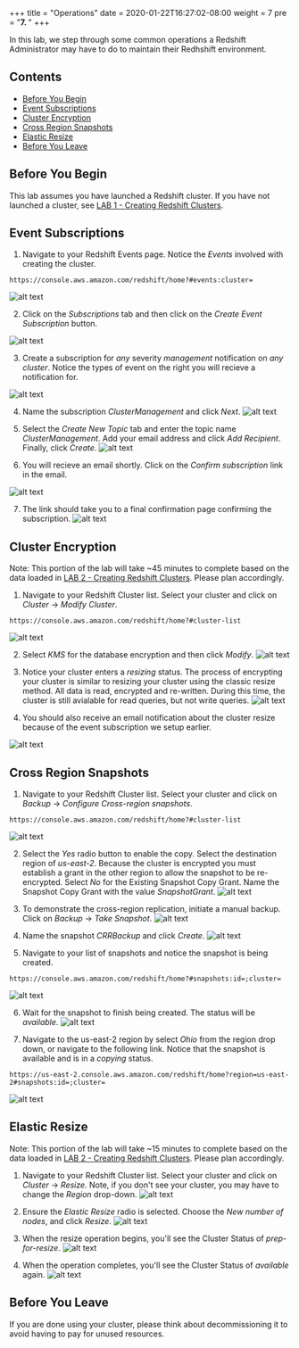 +++
title = "Operations"
date = 2020-01-22T16:27:02-08:00
weight = 7
pre = "<b>7. </b>"
+++

In this lab, we step through some common operations a Redshift Administrator may have to do to maintain their Redhshift environment.

## Contents
* [Before You Begin](#before-you-begin)
* [Event Subscriptions](#event-subscriptions)
* [Cluster Encryption](#cluster-encryption)
* [Cross Region Snapshots](#cross-region-snapshots)
* [Elastic Resize](#elastic-resize)
* [Before You Leave](#before-you-leave)

## Before You Begin
This lab assumes you have launched a Redshift cluster.  If you have not launched a cluster, see [LAB 1 - Creating Redshift Clusters](../lab1.html).

## Event Subscriptions
1. Navigate to your Redshift Events page.  Notice the *Events* involved with creating the cluster.  
```
https://console.aws.amazon.com/redshift/home?#events:cluster=
``` 
![alt text](https://github.com/andrehass/RedshiftWorkshop/blob/master/Images/operations1.png "Event Subscription")

2. Click on the *Subscriptions* tab and then click on the *Create Event Subscription* button.

![alt text](https://github.com/andrehass/RedshiftWorkshop/blob/master/Images/operations2.png "Event Subscription2")

3. Create a subscription for *any* severity *management* notification on *any cluster*.   Notice the types of event on the right you will recieve a notification for.

![alt text](https://github.com/andrehass/RedshiftWorkshop/blob/master/Images/operations3.png "Event Subscription3")

4. Name the subscription *ClusterManagement* and click *Next*.
![alt text](https://github.com/andrehass/RedshiftWorkshop/blob/master/Images/operations4.png "Event Subscription4")

5. Select the *Create New Topic* tab and enter the topic name *ClusterManagement*.  Add your email address and click *Add Recipient*.  Finally, click *Create*.
![alt text](https://github.com/andrehass/RedshiftWorkshop/blob/master/Images/operations5.png "Event Subscription5")

6. You will recieve an email shortly.  Click on the *Confirm subscription* link in the email.

![alt text](https://github.com/andrehass/RedshiftWorkshop/blob/master/Images/operations6.png "Event Subscription6")

7. The link should take you to a final confirmation page confirming the subscription.
![alt text](https://github.com/andrehass/RedshiftWorkshop/blob/master/Images/operations7.png "Event Subscription7")

## Cluster Encryption
Note: This portion of the lab will take ~45 minutes to complete based on the data loaded in [LAB 2 - Creating Redshift Clusters](../lab2.html).  Please plan accordingly.

1. Navigate to your Redshift Cluster list.  Select your cluster and click on *Cluster* -> *Modify Cluster*.
```
https://console.aws.amazon.com/redshift/home?#cluster-list
```
![alt text](https://github.com/andrehass/RedshiftWorkshop/blob/master/Images/operations8.png "Cluster Encryption 1")

2. Select *KMS* for the database encryption and then click *Modify*.
![alt text](https://github.com/andrehass/RedshiftWorkshop/blob/master/Images/operations9.png "Cluster Encryption 2")

4. Notice your cluster enters a *resizing* status.  The process of encrypting your cluster is similar to resizing your cluster using the classic resize method.  All data is read, encrypted and re-written. During this time, the cluster is still avialable for read queries, but not write queries.
![alt text](https://github.com/andrehass/RedshiftWorkshop/blob/master/Images/operations10.png "Cluster Encryption 3")

5. You should also receive an email notification about the cluster resize because of the event subscription we setup earlier.

![alt text](https://github.com/andrehass/RedshiftWorkshop/blob/master/Images/operations11.png "Cluster Encryption 4")

## Cross Region Snapshots
1. Navigate to your Redshift Cluster list.  Select your cluster and click on *Backup* -> *Configure Cross-region snapshots*.
```
https://console.aws.amazon.com/redshift/home?#cluster-list
```
![alt text](https://github.com/andrehass/RedshiftWorkshop/blob/master/Images/operations12.png "Cross Region Snapshots")

2. Select the *Yes* radio button to enable the copy.  Select the destination region of *us-east-2*.  Because the cluster is encrypted you must establish a grant in the other region to allow the snapshot to be re-encrypted.  Select *No* for the Existing Snapshot Copy Grant.  Name the Snapshot Copy Grant with the value *SnapshotGrant*.
![alt text](https://github.com/andrehass/RedshiftWorkshop/blob/master/Images/operations13.png "Cross Region Snapshots2")

3. To demonstrate the cross-region replication, initiate a manual backup.  Click on *Backup* -> *Take Snapshot*.
![alt text](https://github.com/andrehass/RedshiftWorkshop/blob/master/Images/operations14.png "Cross Region Snapshot3")

4. Name the snapshot *CRRBackup* and click *Create*.
![alt text](https://github.com/andrehass/RedshiftWorkshop/blob/master/Images/operations15.png "Cross Region Snapshots4")

5. Navigate to your list of snapshots and notice the snapshot is being created. 
```
https://console.aws.amazon.com/redshift/home?#snapshots:id=;cluster=
```
![alt text](https://github.com/andrehass/RedshiftWorkshop/blob/master/Images/operations16.png "Cross Region Snapshots5")

6. Wait for the snapshot to finish being created.  The status will be *available*.
![alt text](https://github.com/andrehass/RedshiftWorkshop/blob/master/Images/operations17.png "Cross Region Snapshots6")

7. Navigate to the us-east-2 region by select *Ohio* from the region drop down, or navigate to the following link.  Notice that the snapshot is available and is in a *copying* status. 
```
https://us-east-2.console.aws.amazon.com/redshift/home?region=us-east-2#snapshots:id=;cluster=
```
![alt text](https://github.com/andrehass/RedshiftWorkshop/blob/master/Images/operations18.png "Cross Region Snapshots7")

## Elastic Resize
Note: This portion of the lab will take ~15 minutes to complete based on the data loaded in [LAB 2 - Creating Redshift Clusters](../lab2.html).  Please plan accordingly.
1. Navigate to your Redshift Cluster list.  Select your cluster and click on *Cluster* -> *Resize*.  Note, if you don't see your cluster, you may have to change the *Region* drop-down.
![alt text](https://github.com/andrehass/RedshiftWorkshop/blob/master/Images/operations19.png "Elastic Resize 1")

2. Ensure the *Elastic Resize* radio is selected.  Choose the *New number of nodes*, and click *Resize*.
![alt text](https://github.com/andrehass/RedshiftWorkshop/blob/master/Images/operations20.png "Elastic Resize 2")

3. When the resize operation begins, you'll see the Cluster Status of *prep-for-resize*.
![alt text](https://github.com/andrehass/RedshiftWorkshop/blob/master/Images/operations21.png "Elastic Resize 3")

4. When the operation completes, you'll see the Cluster Status of *available* again.
![alt text](https://github.com/andrehass/RedshiftWorkshop/blob/master/Images/operations22.png "Elastic Resize 4")

## Before You Leave
If you are done using your cluster, please think about decommissioning it to avoid having to pay for unused resources.
